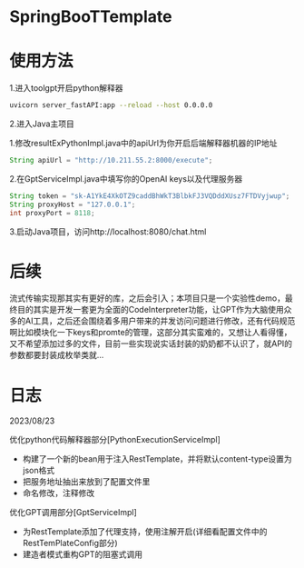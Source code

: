 # SpringBooTTemplate


# 使用方法

1.进入toolgpt开启python解释器

```bash
uvicorn server_fastAPI:app --reload --host 0.0.0.0
```

2.进入Java主项目

1.修改resultExPythonImpl.java中的apiUrl为你开启后端解释器机器的IP地址

```java
String apiUrl = "http://10.211.55.2:8000/execute";
```

2.在GptServiceImpl.java中填写你的OpenAI keys以及代理服务器

```java
String token = "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";
String proxyHost = "127.0.0.1";
int proxyPort = 8118;
```

3.启动Java项目，访问http://localhost:8080/chat.html



# 后续

流式传输实现那其实有更好的库，之后会引入；本项目只是一个实验性demo，最终目的其实是开发一套更为全面的CodeInterpreter功能，让GPT作为大脑使用众多的AI工具，之后还会围绕着多用户带来的并发访问问题进行修改，还有代码规范啊比如模块化一下keys和promte的管理，这部分其实蛮难的，又想让人看得懂，又不希望添加过多的文件，目前一些实现说实话封装的奶奶都不认识了，就API的参数都要封装成枚举类就...



# 日志

2023/08/23

优化python代码解释器部分[PythonExecutionServiceImpl]

- 构建了一个新的bean用于注入RestTemplate，并将默认content-type设置为json格式
- 把服务地址抽出来放到了配置文件里
- 命名修改，注释修改

优化GPT调用部分[GptServiceImpl]

- 为RestTemplate添加了代理支持，使用注解开启(详细看配置文件中的RestTemPlateConfig部分)
- 建造者模式重构GPT的阻塞式调用

